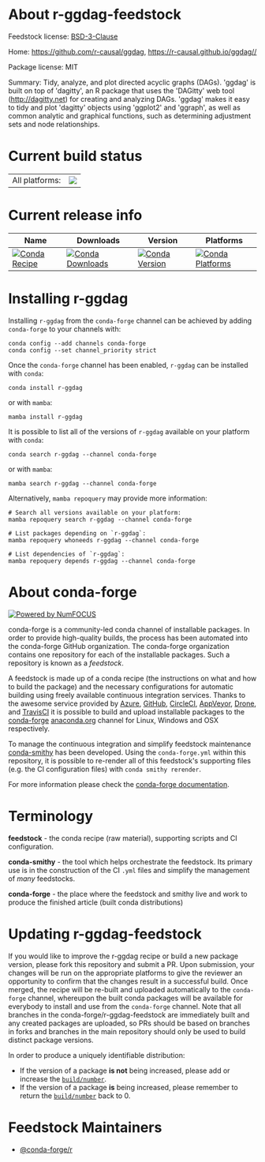 About r-ggdag-feedstock
=======================

Feedstock license: [BSD-3-Clause](https://github.com/conda-forge/r-ggdag-feedstock/blob/main/LICENSE.txt)

Home: https://github.com/r-causal/ggdag, https://r-causal.github.io/ggdag//

Package license: MIT

Summary: Tidy, analyze, and plot directed acyclic graphs (DAGs). 'ggdag' is built on top of 'dagitty', an R package that uses the 'DAGitty' web tool (<http://dagitty.net>) for creating and analyzing DAGs. 'ggdag' makes it easy to tidy and plot 'dagitty' objects using 'ggplot2' and 'ggraph', as well as common analytic and graphical functions, such as determining adjustment sets and node relationships.

Current build status
====================


<table><tr><td>All platforms:</td>
    <td>
      <a href="https://dev.azure.com/conda-forge/feedstock-builds/_build/latest?definitionId=19519&branchName=main">
        <img src="https://dev.azure.com/conda-forge/feedstock-builds/_apis/build/status/r-ggdag-feedstock?branchName=main">
      </a>
    </td>
  </tr>
</table>

Current release info
====================

| Name | Downloads | Version | Platforms |
| --- | --- | --- | --- |
| [![Conda Recipe](https://img.shields.io/badge/recipe-r--ggdag-green.svg)](https://anaconda.org/conda-forge/r-ggdag) | [![Conda Downloads](https://img.shields.io/conda/dn/conda-forge/r-ggdag.svg)](https://anaconda.org/conda-forge/r-ggdag) | [![Conda Version](https://img.shields.io/conda/vn/conda-forge/r-ggdag.svg)](https://anaconda.org/conda-forge/r-ggdag) | [![Conda Platforms](https://img.shields.io/conda/pn/conda-forge/r-ggdag.svg)](https://anaconda.org/conda-forge/r-ggdag) |

Installing r-ggdag
==================

Installing `r-ggdag` from the `conda-forge` channel can be achieved by adding `conda-forge` to your channels with:

```
conda config --add channels conda-forge
conda config --set channel_priority strict
```

Once the `conda-forge` channel has been enabled, `r-ggdag` can be installed with `conda`:

```
conda install r-ggdag
```

or with `mamba`:

```
mamba install r-ggdag
```

It is possible to list all of the versions of `r-ggdag` available on your platform with `conda`:

```
conda search r-ggdag --channel conda-forge
```

or with `mamba`:

```
mamba search r-ggdag --channel conda-forge
```

Alternatively, `mamba repoquery` may provide more information:

```
# Search all versions available on your platform:
mamba repoquery search r-ggdag --channel conda-forge

# List packages depending on `r-ggdag`:
mamba repoquery whoneeds r-ggdag --channel conda-forge

# List dependencies of `r-ggdag`:
mamba repoquery depends r-ggdag --channel conda-forge
```


About conda-forge
=================

[![Powered by
NumFOCUS](https://img.shields.io/badge/powered%20by-NumFOCUS-orange.svg?style=flat&colorA=E1523D&colorB=007D8A)](https://numfocus.org)

conda-forge is a community-led conda channel of installable packages.
In order to provide high-quality builds, the process has been automated into the
conda-forge GitHub organization. The conda-forge organization contains one repository
for each of the installable packages. Such a repository is known as a *feedstock*.

A feedstock is made up of a conda recipe (the instructions on what and how to build
the package) and the necessary configurations for automatic building using freely
available continuous integration services. Thanks to the awesome service provided by
[Azure](https://azure.microsoft.com/en-us/services/devops/), [GitHub](https://github.com/),
[CircleCI](https://circleci.com/), [AppVeyor](https://www.appveyor.com/),
[Drone](https://cloud.drone.io/welcome), and [TravisCI](https://travis-ci.com/)
it is possible to build and upload installable packages to the
[conda-forge](https://anaconda.org/conda-forge) [anaconda.org](https://anaconda.org/)
channel for Linux, Windows and OSX respectively.

To manage the continuous integration and simplify feedstock maintenance
[conda-smithy](https://github.com/conda-forge/conda-smithy) has been developed.
Using the ``conda-forge.yml`` within this repository, it is possible to re-render all of
this feedstock's supporting files (e.g. the CI configuration files) with ``conda smithy rerender``.

For more information please check the [conda-forge documentation](https://conda-forge.org/docs/).

Terminology
===========

**feedstock** - the conda recipe (raw material), supporting scripts and CI configuration.

**conda-smithy** - the tool which helps orchestrate the feedstock.
                   Its primary use is in the construction of the CI ``.yml`` files
                   and simplify the management of *many* feedstocks.

**conda-forge** - the place where the feedstock and smithy live and work to
                  produce the finished article (built conda distributions)


Updating r-ggdag-feedstock
==========================

If you would like to improve the r-ggdag recipe or build a new
package version, please fork this repository and submit a PR. Upon submission,
your changes will be run on the appropriate platforms to give the reviewer an
opportunity to confirm that the changes result in a successful build. Once
merged, the recipe will be re-built and uploaded automatically to the
`conda-forge` channel, whereupon the built conda packages will be available for
everybody to install and use from the `conda-forge` channel.
Note that all branches in the conda-forge/r-ggdag-feedstock are
immediately built and any created packages are uploaded, so PRs should be based
on branches in forks and branches in the main repository should only be used to
build distinct package versions.

In order to produce a uniquely identifiable distribution:
 * If the version of a package **is not** being increased, please add or increase
   the [``build/number``](https://docs.conda.io/projects/conda-build/en/latest/resources/define-metadata.html#build-number-and-string).
 * If the version of a package **is** being increased, please remember to return
   the [``build/number``](https://docs.conda.io/projects/conda-build/en/latest/resources/define-metadata.html#build-number-and-string)
   back to 0.

Feedstock Maintainers
=====================

* [@conda-forge/r](https://github.com/conda-forge/r/)

